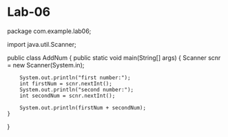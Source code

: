 # Lab-06
package com.example.lab06;

import java.util.Scanner;

public class AddNum {
    public static void main(String[] args) {
        Scanner scnr = new Scanner(System.in);

        System.out.println("first number:");
        int firstNum = scnr.nextInt();
        System.out.println("second number:");
        int secondNum = scnr.nextInt();

        System.out.println(firstNum + secondNum);
    }
}
